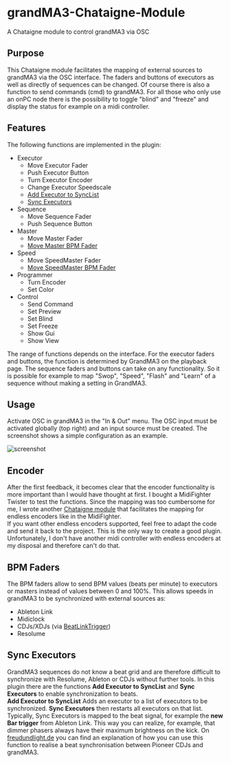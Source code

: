 # grandMA3-Chataigne-Module

A Chataigne module to control grandMA3 via OSC

## Purpose

This Chataigne module facilitates the mapping of external sources to grandMA3 via the OSC interface. The faders and buttons of executors as well as directly of sequences can be changed. Of course there is also a function to send commands (cmd) to grandMA3. For all those who only use an onPC node there is the possibility to toggle "blind" and "freeze" and display the status for example on a midi controller.

## Features

The following functions are implemented in the plugin:

- Executor
    - Move Executor Fader
    - Push Executor Button
    - Turn Executor Encoder
    - Change Executor Speedscale
    - [Add Executor to SyncList](#sync-executors)
    - [Sync Executors](#sync-executors)
- Sequence
    - Move Sequence Fader
    - Push Sequence Button
- Master
    - Move Master Fader
    - [Move Master BPM Fader](#bpm-faders)
- Speed
    - Move SpeedMaster Fader
    - [Move SpeedMaster BPM Fader](#bpm-faders)
- Programmer
    - Turn Encoder
    - Set Color
- Control
    - Send Command
    - Set Preview
    - Set Blind
    - Set Freeze
    - Show Gui
    - Show View

The range of functions depends on the interface. For the executor faders and buttons, the function is determined by GrandMA3 on the playback page. The sequence faders and buttons can take on any functionality. So it is possible for example to map "Swop", "Speed", "Flash" and "Learn" of a sequence without making a setting in GrandMA3.

## Usage

Activate OSC in grandMA3 in the "In & Out" menu. The OSC input must be activated globally (top right) and an input source must be created. The screenshot shows a simple configuration as an example.

![screenshot](https://github.com/yastefan/grandMA3-Chataigne-Module/blob/main/screenshot.png)

## Encoder

After the first feedback, it becomes clear that the encoder functionality is more important than I would have thought at first. I bought a MidiFighter Twister to test the functions. Since the mapping was too cumbersome for me, I wrote another [Chataigne module](https://github.com/yastefan/MidiEncoder-Chataigne-Module) that facilitates the mapping for endless encoders like in the MidiFighter.  
If you want other endless encoders supported, feel free to adapt the code and send it back to the project. This is the only way to create a good plugin. Unfortunately, I don't have another midi controller with endless encoders at my disposal and therefore can't do that.

## BPM Faders

The BPM faders allow to send BPM values (beats per minute) to executors or masters instead of values between 0 and 100%. This allows speeds in grandMA3 to be synchronized with external sources as:

- Ableton Link
- Midiclock
- CDJs/XDJs (via [BeatLinkTrigger](https://github.com/Deep-Symmetry/beat-link-trigger))
- Resolume

## Sync Executors

GrandMA3 sequences do not know a beat grid and are therefore difficult to synchronize with Resolume, Ableton or CDJs without further tools. In this plugin there are the functions **Add Executor to SyncList** and **Sync Executors** to enable synchronization to beats.  
**Add Executor to SyncList** Adds an executor to a list of executors to be synchronized. **Sync Executors** then restarts all executors on that list. Typically, Sync Executors is mapped to the beat signal, for example the **new Bar trigger** from Ableton Link. This way you can realize, for example, that dimmer phasers always have their maximum brightness on the kick.  On [freudundlight.de](https://freudundlight.de/Beat-Sync/) you can find an explanation of how you can use this function to realise a beat synchronisation between Pioneer CDJs and grandMA3.
